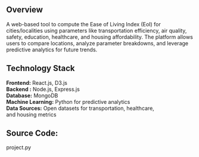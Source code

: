 ## Overview
A web-based tool to compute the Ease of Living Index (EoI) for cities/localities using parameters like transportation efficiency, air quality, safety, education, healthcare, and housing affordability. The platform allows users to compare locations, analyze parameter breakdowns, and leverage predictive analytics for future trends.

## Technology Stack
**Frontend:** React.js, D3.js  
**Backend :** Node.js, Express.js  
**Database:** MongoDB  
**Machine Learning:** Python for predictive analytics  
**Data Sources:** Open datasets for transportation, healthcare, and housing metrics  
## Source Code:
project.py
